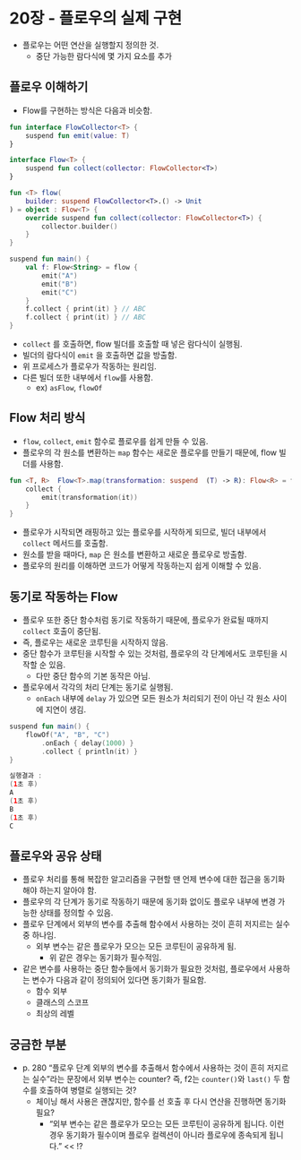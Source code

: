 # 20장 - 플로우의 실제 구현

- 플로우는 어떤 연산을 실행할지 정의한 것.
    - 중단 가능한 람다식에 몇 가지 요소를 추가

## 플로우 이해하기

- Flow를 구현하는 방식은 다음과 비슷함.

```kotlin
fun interface FlowCollector<T> {
    suspend fun emit(value: T)
}

interface Flow<T> {
    suspend fun collect(collector: FlowCollector<T>)
}

fun <T> flow(
    builder: suspend FlowCollector<T>.() -> Unit
) = object : Flow<T> {
    override suspend fun collect(collector: FlowCollector<T>) {
        collector.builder()
    }
}

suspend fun main() {
    val f: Flow<String> = flow {
        emit("A")
        emit("B")
        emit("C")
    }
    f.collect { print(it) } // ABC
    f.collect { print(it) } // ABC
}
```

- `collect` 를 호출하면, flow 빌더를 호출할 때 넣은 람다식이 실행됨.
- 빌더의 람다식이 `emit` 을 호출하면 값을 방출함.
- 위 프로세스가 플로우가 작동하는 원리임.
- 다른 빌더 또한 내부에서 `flow`를 사용함.
    - ex) `asFlow`, `flowOf`

## Flow 처리 방식

- `flow`, `collect`, `emit` 함수로 플로우를 쉽게 만들 수 있음.
- 플로우의 각 원소를 변환하는 `map` 함수는 새로운 플로우를 만들기 때문에, flow 빌더를 사용함.

```kotlin
fun <T, R>  Flow<T>.map(transformation: suspend  (T) -> R): Flow<R> = flow {
    collect {
        emit(transformation(it))
    }
}
```

- 플로우가 시작되면 래핑하고 있는 플로우를 시작하게 되므로, 빌더 내부에서 `collect` 메서드를 호출함.
- 원소를 받을 때마다, `map` 은 원소를 변환하고 새로운 플로우로 방출함.
- 플로우의 원리를 이해하면 코드가 어떻게 작동하는지 쉽게 이해할 수 있음.

## 동기로 작동하는 Flow

- 플로우 또한 중단 함수처럼 동기로 작동하기 때문에, 플로우가 완료될 때까지 `collect` 호출이 중단됨.
- 즉, 플로우는 새로운 코루틴을 시작하지 않음.
- 중단 함수가 코루틴을 시작할 수 있는 것처럼, 플로우의 각 단계에서도 코루틴을 시작할 순 있음.
    - 다만 중단 함수의 기본 동작은 아님.
- 플로우에서 각각의 처리 단계는 동기로 실행됨.
    - `onEach` 내부에 `delay` 가 있으면 모든 원소가 처리되기 전이 아닌 각 원소 사이에 지연이 생김.

```kotlin
suspend fun main() {
    flowOf("A", "B", "C")
        .onEach { delay(1000) }
        .collect { println(it) }
}

실행결과 :
(1초 후)
A
(1초 후)
B
(1초 후)
C
```

## 플로우와 공유 상태

- 플로우 처리를 통해 복잡한 알고리즘을 구현할 땐 언제 변수에 대한 접근을 동기화해야 하는지 알아야 함.
- 플로우의 각 단계가 동기로 작동하기 때문에 동기화 없이도 플로우 내부에 변경 가능한 상태를 정의할 수 있음.
- 플로우 단계에서 외부의 변수를 추출해 함수에서 사용하는 것이 흔히 저지르는 실수중 하나임.
    - 외부 변수는 같은 플로우가 모으는 모든 코루틴이 공유하게 됨.
        - 위 같은 경우는 동기화가 필수적임.
- 같은 변수를 사용하는 중단 함수들에서 동기화가 필요한 것처럼, 플로우에서 사용하는 변수가 다음과 같이 정의되어 있다면 동기화가 필요함.
    - 함수 외부
    - 클래스의 스코프
    - 최상의 레벨
    

## 궁금한 부분

- p. 280 “플로우 단계 외부의 변수를 추출해서 함수에서 사용하는 것이 흔히 저지르는 실수”라는 문장에서 외부 변수는 counter? 즉, f2는 `counter()`와 `last()` 두 함수를 호출하여 병렬로 실행되는 것?
    - 체이닝 해서 사용은 괜찮지만, 함수를 선 호출 후 다시 연산을 진행하면 동기화 필요?
        - “외부 변수는 같은 플로우가 모으는 모든 코루틴이 공유하게 됩니다. 이런 경우 동기화가 필수이며 플로우 컬렉션이 아니라 플로우에 종속되게 됩니다.” << !?
